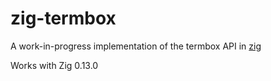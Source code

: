 # zig-termbox

A work-in-progress implementation of the termbox API in [zig](https://ziglang.org/)

Works with Zig 0.13.0

